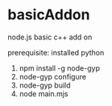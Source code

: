 # basicAddon
node.js basic c++ add on


prerequisite:
installed python

1) npm install -g node-gyp
2) node-gyp configure
3) node-gyp build
4) node main.mjs
